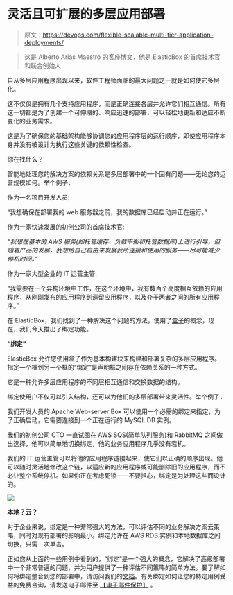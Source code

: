 # 灵活且可扩展的多层应用部署

> 原文：<https://devops.com/flexible-scalable-multi-tier-application-deployments/>

> 这是 Alberto Arias Maestro 的客座博文，他是 ElasticBox 的首席技术官和联合创始人

自从多层应用程序出现以来，软件工程师面临的最大问题之一就是如何使它多层化。

这不仅仅是拥有几个支持应用程序，而是正确连接各层并允许它们相互通信。所有这一切都是为了创建一个可伸缩的、响应迅速的部署，可以轻松地更新和适应不断变化的业务需求。

这是为了确保您的基础架构能够协调您的应用程序层的运行顺序，即使应用程序本身并没有被设计为执行这些关键的依赖性检查。

你在找什么？

智能地处理您的解决方案的依赖关系是多层部署中的一个固有问题——无论您的运营规模如何。举个例子，

作为一名项目开发人员:

“我想确保在部署我的 web 服务器之前，我的数据库已经启动并正在运行。”

作为一家快速发展的初创公司的首席技术官:

*“我想在基本的 AWS 服务(如托管缓存、负载平衡和托管数据库)上进行引导，但随着产品的发展，我想给自己自由来发展我所连接和使用的服务——尽可能减少停机时间。”*

作为一家大型企业的 IT 运营主管:

“我需要在一个异构环境中工作，在这个环境中，我有数百个高度相互依赖的应用程序，从刚刚发布的应用程序到遗留应用程序，以及介于两者之间的所有应用程序。”

在 ElasticBox，我们找到了一种解决这个问题的方法，使用了[盒子](http://elasticbox.com/blog/lets-start-with-boxes/)的概念，现在，我们今天推出了绑定功能。

**“绑定”**

ElasticBox 允许您使用盒子作为基本构建块来构建和部署复杂的多层应用程序。指定一个框到另一个框的“绑定”是声明框之间存在依赖关系的一种方式。

它是一种允许多层应用程序的不同层相互通信和交换数据的结构。

绑定使用户不仅可以引入结构，还可以为他们的多层部署带来灵活性。举个例子，

我们开发人员的 Apache Web-server Box 可以使用一个必需的绑定来指定，为了正确启动，它需要连接到一个正在运行的 MySQL DB 实例。

我们的初创公司 CTO 一直试图在 AWS SQS(简单队列服务)和 RabbitMQ 之间做出选择，他可以简单地切换绑定，他的业务应用程序几乎没有宕机。

我们的 IT 运营主管可以将他的应用程序链接起来，使它们以正确的顺序出现。他可以随时灵活地修改这个链，以适应新的应用程序或可能删除旧的应用程序，而不必让整个系统停机。如果你正在考虑死锁——不要担心，绑定是为处理这些而设计的。

![](img/bdfeae5d110b7d5ae84a8a83043c6eab.png)

**本地？云？**

对于企业来说，绑定是一种非常强大的方法，可以评估不同的业务解决方案云策略，同时对现有部署的影响最小。绑定允许在 AWS RDS 实例和本地数据库之间切换，只需一次单击。

正如您从上面的一些用例中看到的，“绑定”是一个强大的概念，它解决了高级部署中一个非常普遍的问题，并为用户提供了一种评估不同策略的简单方法。要了解如何将绑定整合到您的部署中，请访问我们的[文档](http://elasticbox.com/documentation/configuring-and-managing-boxes/parameterizing-boxes-with-variables/)。有关绑定如何让您的特定用例受益的免费咨询，请发送电子邮件至 [【电子邮件保护】](/cdn-cgi/l/email-protection#b2c1c7c2c2ddc0c6f2d7ded3c1c6dbd1d0ddca9cd1dddf) 。